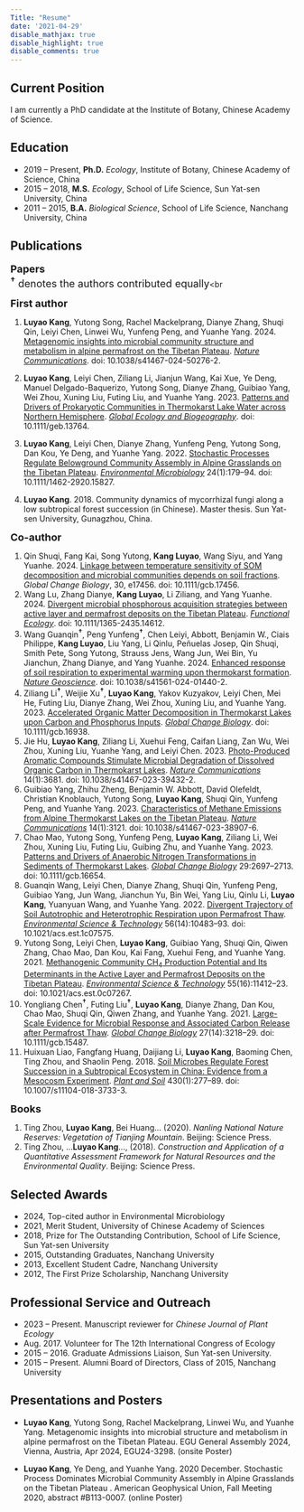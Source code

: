 ```yaml
---
Title: "Resume"
date: '2021-04-29'
disable_mathjax: true
disable_highlight: true
disable_comments: true
---
```

Current Position
---------
I am currently a PhD candidate at the Institute of Botany, Chinese Academy of Science.

Education
---------

*   2019 – Present, **Ph.D.** *Ecology*, Institute of Botany, Chinese Academy of Science, China
*   2015 – 2018, **M.S.** *Ecology*, School of Life Science, Sun Yat-sen University, China 
*   2011 – 2015, **B.A.** *Biological Science*, School of Life Science, Nanchang University, China

    
Publications
------------
<font size=4px><b>Papers</b></font><br>
<font size=4px><sup><b>†</b></sup> denotes the authors contributed equally</font><br

<font size=4px><b>First author</b></font><br>

1. <b>Luyao Kang</b>, Yutong Song, Rachel Mackelprang, Dianye Zhang, Shuqi Qin, Leiyi Chen, Linwei Wu, Yunfeng Peng, and Yuanhe Yang. 2024. [Metagenomic insights into microbial community structure and metabolism in alpine permafrost on the Tibetan Plateau](https://www.nature.com/articles/s41467-024-50276-2). <u><i>Nature Communications</i></u>. doi: 10.1038/s41467-024-50276-2.
   
2. <b>Luyao Kang</b>, Leiyi Chen, Ziliang Li, Jianjun Wang, Kai Xue, Ye Deng, Manuel Delgado-Baquerizo, Yutong Song, Dianye Zhang, Guibiao Yang, Wei Zhou, Xuning Liu, Futing Liu, and Yuanhe Yang. 2023. [Patterns and Drivers of Prokaryotic Communities in Thermokarst Lake Water across Northern Hemisphere](https://onlinelibrary.wiley.com/doi/abs/10.1111/geb.13764). <u><i>Global Ecology and Biogeography</i></u>. doi: 10.1111/geb.13764.

3. <b>Luyao Kang</b>, Leiyi Chen, Dianye Zhang, Yunfeng Peng, Yutong Song, Dan Kou, Ye Deng, and Yuanhe Yang. 2022. [Stochastic Processes Regulate Belowground Community Assembly in Alpine Grasslands on the Tibetan Plateau](https://onlinelibrary.wiley.com/doi/abs/10.1111/1462-2920.15827). <u><i>Environmental Microbiology</i></u> 24(1):179–94. doi: 10.1111/1462-2920.15827.
   
4. <b>Luyao Kang</b>. 2018. Community dynamics of mycorrhizal fungi along a low subtropical forest succession (in Chinese). Master thesis. Sun Yat-sen University, Gunagzhou, China.

<font size=4px><b>Co-author</b></font><br>

1. Qin Shuqi, Fang Kai, Song Yutong, <b>Kang Luyao</b>, Wang Siyu, and Yang Yuanhe. 2024. [Linkage between temperature sensitivity of SOM decomposition and microbial communities depends on soil fractions](https://onlinelibrary.wiley.com/doi/abs/10.1111/gcb.17456). <i>Global Change Biology</i>, 30, e17456. doi: 10.1111/gcb.17456.
2. Wang Lu, Zhang Dianye, <b>Kang Luyao</b>, Li Ziliang, and Yang Yuanhe. 2024. [Divergent microbial phosphorous acquisition strategies between active layer and permafrost deposits on the Tibetan Plateau](https://onlinelibrary.wiley.com/doi/abs/10.1111/1365-2435.14612). <u><i>Functional Ecology</u></i>. doi: 10.1111/1365-2435.14612.
3. Wang Guanqin<sup><b>†</b></sup>, Peng Yunfeng<sup><b>†</b></sup>, Chen Leiyi, Abbott, Benjamin W., Ciais Philippe, <b>Kang Luyao</b>, Liu Yang, Li Qinlu, Peñuelas Josep, Qin Shuqi, Smith Pete, Song Yutong, Strauss Jens, Wang Jun, Wei Bin, Yu Jianchun, Zhang Dianye, and Yang Yuanhe. 2024. [Enhanced response of soil respiration to experimental warming upon thermokarst formation](https://www.nature.com/articles/s41561-024-01440-2). <u><i>Nature Geoscience</i></u>. doi: 10.1038/s41561-024-01440-2.
4. Ziliang Li<sup><b>†</b></sup>, Weijie Xu<sup><b>†</b></sup>, <b>Luyao Kang</b>, Yakov Kuzyakov, Leiyi Chen, Mei He, Futing Liu, Dianye Zhang, Wei Zhou, Xuning Liu, and Yuanhe Yang. 2023. [Accelerated Organic Matter Decomposition in Thermokarst Lakes upon Carbon and Phosphorus Inputs](https://onlinelibrary.wiley.com/doi/abs/10.1111/gcb.16938). <u><i>Global Change Biology</i></u>. doi: 10.1111/gcb.16938.
5. Jie Hu, <b>Luyao Kang</b>, Ziliang Li, Xuehui Feng, Caifan Liang, Zan Wu, Wei Zhou, Xuning Liu, Yuanhe Yang, and Leiyi Chen. 2023. [Photo-Produced Aromatic Compounds Stimulate Microbial Degradation of Dissolved Organic Carbon in Thermokarst Lakes](https://www.nature.com/articles/s41467-023-39432-2). <u><i>Nature Communications</i></u> 14(1):3681. doi: 10.1038/s41467-023-39432-2.
6.  Guibiao Yang, Zhihu Zheng, Benjamin W. Abbott, David Olefeldt, Christian Knoblauch, Yutong Song, <b>Luyao Kang</b>, Shuqi Qin, Yunfeng Peng, and Yuanhe Yang. 2023. [Characteristics of Methane Emissions from Alpine Thermokarst Lakes on the Tibetan Plateau](https://www.nature.com/articles/s41467-023-38907-6). <u><i>Nature Communications</i></u> 14(1):3121. doi: 10.1038/s41467-023-38907-6.
7.  Chao Mao, Yutong Song, Yunfeng Peng, <b>Luyao Kang</b>, Ziliang Li, Wei Zhou, Xuning Liu, Futing Liu, Guibing Zhu, and Yuanhe Yang. 2023. [Patterns and Drivers of Anaerobic Nitrogen Transformations in Sediments of Thermokarst Lakes](https://onlinelibrary.wiley.com/doi/abs/10.1111/gcb.16654). <u><i>Global Change Biology</i></u> 29:2697–2713. doi: 10.1111/gcb.16654.
8.  Guanqin Wang, Leiyi Chen, Dianye Zhang, Shuqi Qin, Yunfeng Peng, Guibiao Yang, Jun Wang, Jianchun Yu, Bin Wei, Yang Liu, Qinlu Li, <b>Luyao Kang</b>, Yuanyuan Wang, and Yuanhe Yang. 2022. [Divergent Trajectory of Soil Autotrophic and Heterotrophic Respiration upon Permafrost Thaw](https://doi.org/10.1021/acs.est.1c07575). <u><i>Environmental Science & Technology</i></u> 56(14):10483–93. doi: 10.1021/acs.est.1c07575.
9.  Yutong Song, Leiyi Chen, <b>Luyao Kang</b>, Guibiao Yang, Shuqi Qin, Qiwen Zhang, Chao Mao, Dan Kou, Kai Fang, Xuehui Feng, and Yuanhe Yang. 2021. [Methanogenic Community CH<sub>4</sub> Production Potential and Its Determinants in the Active Layer and Permafrost Deposits on the Tibetan Plateau](https://doi.org/10.1021/acs.est.0c07267). <u><i>Environmental Science & Technology</i></u> 55(16):11412–23. doi: 10.1021/acs.est.0c07267.
10. Yongliang Chen<sup><b>†</b></sup>, Futing Liu<sup><b>†</b></sup>, <b>Luyao Kang</b>, Dianye Zhang, Dan Kou, Chao Mao, Shuqi Qin, Qiwen Zhang, and Yuanhe Yang. 2021. [Large-Scale Evidence for Microbial Response and Associated Carbon Release after Permafrost Thaw](https://onlinelibrary.wiley.com/doi/abs/10.1111/gcb.15487). <u><i>Global Change Biology</i></u> 27(14):3218–29. doi: 10.1111/gcb.15487.
11. Huixuan Liao, Fangfang Huang, Daijiang Li, <b>Luyao Kang</b>, Baoming Chen, Ting Zhou, and Shaolin Peng. 2018. [Soil Microbes Regulate Forest Succession in a Subtropical Ecosystem in China: Evidence from a Mesocosm Experiment](https://doi.org/10.1007/s11104-018-3733-3). <u><i>Plant and Soil</i></u> 430(1):277–89. doi: 10.1007/s11104-018-3733-3.

<font size=4px><b>Books</b></font><br>

1. Ting Zhou, <b>Luyao Kang</b>, Bei Huang... (2020). <i>Nanling National Nature Reserves: Vegetation of Tianjing Mountain</i>. Beijing: Science Press.
2. Ting Zhou, ...<b>Luyao Kang</b>..., (2018). <i>Construction and Application of a Quantitative Assessment Framework for Natural Resources and the Environmental Quality</i>. Beijing: Science Press.

Selected Awards
--------------------------

*   2024, Top-cited author in Environmental Microbiology 
*   2021, Merit Student, University of Chinese Academy of Sciences
*   2018, Prize for The Outstanding Contribution, School of Life Science, Sun Yat-sen University
*   2015, Outstanding Graduates, Nanchang University
*   2013, Excellent Student Cadre, Nanchang University
*   2012, The First Prize Scholarship, Nanchang University

    
Professional Service and Outreach
---------------------------------

*   2023 – Present. Manuscript reviewer for <i>Chinese Journal of Plant Ecology</i>
*   Aug. 2017. Volunteer for The 12th International Congress of Ecology
*   2015 – 2016. Graduate Admissions Liaison, Sun Yat-sen University.
*   2015 – Present. Alumni Board of Directors, Class of 2015, Nanchang University

    
Presentations and Posters
---------------------------------

*	<b>Luyao Kang</b>, Yutong Song, Rachel Mackelprang, Linwei Wu, and Yuanhe Yang. Metagenomic insights into microbial structure and metabolism in alpine permafrost on the Tibetan Plateau. EGU General Assembly 2024, Vienna, Austria, Apr 2024, EGU24-3298. (onsite Poster)

*	<b>Luyao Kang</b>, Ye Deng, and Yuanhe Yang. 2020 December. Stochastic Process Dominates Microbial Community Assembly in Alpine Grasslands on the Tibetan Plateau . American Geophysical Union, Fall Meeting 2020, abstract #B113-0007. (online Poster)

